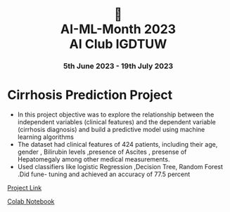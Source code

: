 <h1 align="center"> 🤖 <br />
AI-ML-Month 2023 <br />
AI Club IGDTUW </h1>
<h3 align="center"> 5th June 2023 - 19th July 2023</h3>

# Cirrhosis Prediction Project
* In this project objective was to explore the relationship between the independent variables (clinical features) and the dependent variable (cirrhosis diagnosis) and build a predictive model using machine learning algorithms 
* The dataset had clinical features of 424 patients, including their age, gender , Bilirubin levels ,presence of Ascites , presense of Hepatomegaly among other medical measurements.
* Used classifiers like logistic Regression ,Decision Tree, Random Forest .Did fune- tuning and achieved an accuracy of 77.5 percent

[Project Link](https://github.com/mahita2104/AIMLMonth2023/blob/main/Minor%20Project/ProjectSubmission.md)

[Colab Notebook](https://colab.research.google.com/drive/1-VyyEnkZ7rejsyeQJenIHcSnX00zffv5?usp=sharing)
